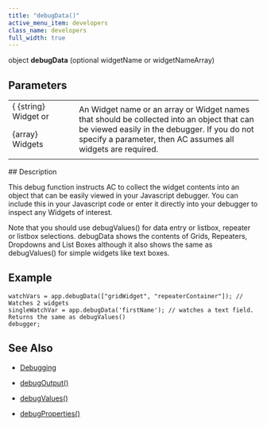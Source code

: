 ```yaml
---
title: "debugData()"
active_menu_item: developers
class_name: developers
full_width: true
---
```



object **debugData** (optional widgetName or widgetNameArray)

## Parameters

<table>
<tr>
<td width="142">
{ {string} Widget or

{array} Widgets

</td>
<td width="15">
</td>
<td width="723">
An Widget name or an array or Widget names that should be collected into an object that can be viewed easily in the debugger. If you do not specify a parameter, then AC assumes all widgets are required.

</td>
</tr>
</table>
## Description

This debug function instructs AC to collect the widget contents into an object that can be easily viewed in your Javascript debugger. You can include this in your Javascript code or enter it directly into your debugger to inspect any Widgets of interest.

Note that you should use debugValues() for data entry or listbox, repeater or listbox selections. debugData shows the contents of Grids, Repeaters, Dropdowns and List Boxes although it also shows the same as debugValues() for simple widgets like text boxes.

## Example

    watchVars = app.debugData(["gridWidget", "repeaterContainer"]); // Watches 2 widgets
    singleWatchVar = app.debugData('firstName'); // watches a text field. Returns the same as debugValues()
    debugger;
       
   

## See Also

 - [Debugging](../../../product-guide/advanced-features/testing-apps/debugging)

 - [debugOutput()](debugoutput)

 - [debugValues()](debugvalues)

 - [debugProperties()](debugproperties)

